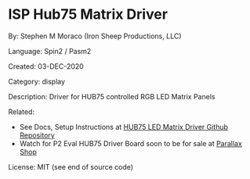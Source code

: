 # ISP Hub75 Matrix Driver

By: Stephen M Moraco (Iron Sheep Productions, LLC)

Language: Spin2 / Pasm2

Created: 03-DEC-2020

Category: display

Description:
Driver for HUB75 controlled RGB LED Matrix Panels

Related: 

- See Docs, Setup Instructions at [HUB75 LED Matrix Driver Github Repository](https://github.com/ironsheep/p2-LED-Matrix-Driver)
- Watch for P2 Eval HUB75 Driver Board soon to be for sale at [Parallax Shop](https://www.parallax.com/product-category/propeller-2/)

License: MIT (see end of source code)
